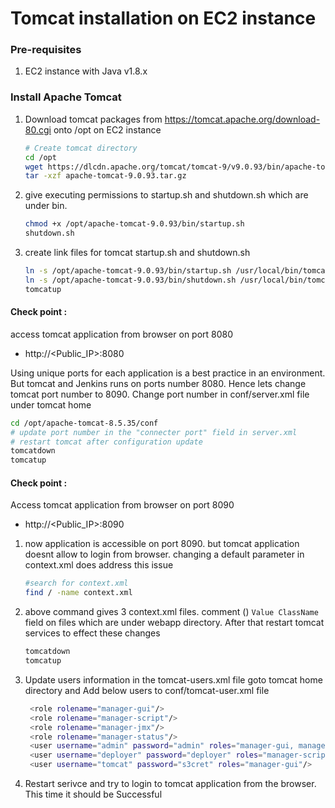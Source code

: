# Tomcat installation on EC2 instance

### Pre-requisites

1. EC2 instance with Java v1.8.x

### Install Apache Tomcat

1. Download tomcat packages from https://tomcat.apache.org/download-80.cgi onto /opt on EC2 instance
   ```sh
   # Create tomcat directory
   cd /opt
   wget https://dlcdn.apache.org/tomcat/tomcat-9/v9.0.93/bin/apache-tomcat-9.0.93.tar.gz
   tar -xzf apache-tomcat-9.0.93.tar.gz
   ```
1. give executing permissions to startup.sh and shutdown.sh which are under bin.

   ```sh
   chmod +x /opt/apache-tomcat-9.0.93/bin/startup.sh
   shutdown.sh
   ```

1. create link files for tomcat startup.sh and shutdown.sh
   ```sh
   ln -s /opt/apache-tomcat-9.0.93/bin/startup.sh /usr/local/bin/tomcatup
   ln -s /opt/apache-tomcat-9.0.93/bin/shutdown.sh /usr/local/bin/tomcatdown
   tomcatup
   ```

#### Check point :

access tomcat application from browser on port 8080

- http://<Public_IP>:8080

Using unique ports for each application is a best practice in an environment. But tomcat and Jenkins runs on ports number 8080. Hence lets change tomcat port number to 8090. Change port number in conf/server.xml file under tomcat home

```sh
cd /opt/apache-tomcat-8.5.35/conf
# update port number in the "connecter port" field in server.xml
# restart tomcat after configuration update
tomcatdown
tomcatup
```

#### Check point :

Access tomcat application from browser on port 8090

- http://<Public_IP>:8090

1. now application is accessible on port 8090. but tomcat application doesnt allow to login from browser. changing a default parameter in context.xml does address this issue
   ```sh
   #search for context.xml
   find / -name context.xml
   ```
1. above command gives 3 context.xml files. comment (<!-- & -->) `Value ClassName` field on files which are under webapp directory.
   After that restart tomcat services to effect these changes
   ```sh
   tomcatdown
   tomcatup
   ```
1. Update users information in the tomcat-users.xml file
   goto tomcat home directory and Add below users to conf/tomcat-user.xml file
   ```sh
   	<role rolename="manager-gui"/>
   	<role rolename="manager-script"/>
   	<role rolename="manager-jmx"/>
   	<role rolename="manager-status"/>
   	<user username="admin" password="admin" roles="manager-gui, manager-script, manager-jmx, manager-status"/>
   	<user username="deployer" password="deployer" roles="manager-script"/>
   	<user username="tomcat" password="s3cret" roles="manager-gui"/>
   ```
1. Restart serivce and try to login to tomcat application from the browser. This time it should be Successful
